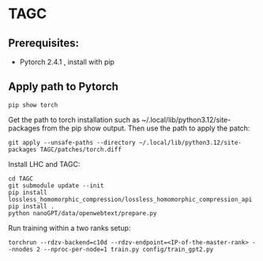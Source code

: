 # TAGC
## Prerequisites:
* Pytorch 2.4.1 , install with pip
## Apply path to Pytorch
```
pip show torch
```
Get the path to torch installation such as ~/.local/lib/python3.12/site-packages from the pip show output.
Then use the path to apply the patch:
```
git apply --unsafe-paths --directory ~/.local/lib/python3.12/site-packages TAGC/patches/torch.diff
```

Install LHC and TAGC:
```
cd TAGC
git submodule update --init
pip install lossless_homomorphic_compression/lossless_homomorphic_compression_api
pip install .
python nanoGPT/data/openwebtext/prepare.py
```

Run training within a two ranks setup:
```
torchrun --rdzv-backend=c10d --rdzv-endpoint=<IP-of-the-master-rank> --nnodes 2 --nproc-per-node=1 train.py config/train_gpt2.py
```
